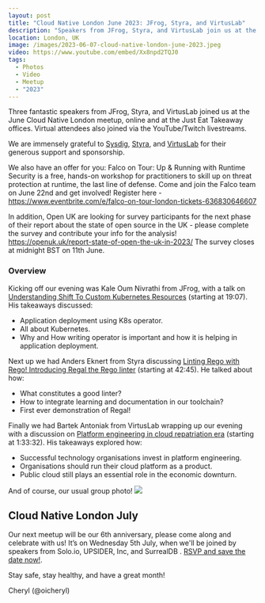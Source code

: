 ```yaml
---
layout: post
title: "Cloud Native London June 2023: JFrog, Styra, and VirtusLab"
description: "Speakers from JFrog, Styra, and VirtusLab join us at the Cloud Native London meetup June 2023, hosted by Cheryl Hung, Senior Director, Ecosystem at Arm"
location: London, UK
image: /images/2023-06-07-cloud-native-london-june-2023.jpeg
video: https://www.youtube.com/embed/Xx8npd2TQJ0
tags:
  - Photos
  - Video
  - Meetup
  - "2023"
---
```


Three fantastic speakers from JFrog, Styra, and VirtusLab joined us at the June Cloud Native London meetup, online and at the Just Eat Takeaway offices. Virtual attendees also joined via the YouTube/Twitch livestreams. 

We are immensely grateful to [Sysdig](https://sysdig.com/), [Styra](https://www.styra.com/), and [VirtusLab](https://virtuslab.com/) for their generous support and sponsorship.

We also have an offer for you:
Falco on Tour: Up & Running with Runtime Security is a free, hands-on workshop for practitioners to skill up on threat protection at runtime, the last line of defense. Come and join the Falco team on June 22nd and get involved! Register here - https://www.eventbrite.com/e/falco-on-tour-london-tickets-636830646607

In addition, Open UK are looking for survey participants for the next phase of their report about the state of open source in the UK - please complete the survey and contribute your info for the analysis! https://openuk.uk/report-state-of-open-the-uk-in-2023/ The survey closes at midnight BST on 11th June. 

### Overview

Kicking off our evening was Kale Oum Nivrathi from JFrog, with a talk on [Understanding Shift To Custom Kubernetes Resources](https://www.youtube.com/live/Xx8npd2TQJ0?feature=share&t=1147) (starting at 19:07). His takeaways discussed:

* Application deployment using K8s operator.
* All about Kubernetes.
* Why and How writing operator is important and how it is helping in application deployment.

Next up we had Anders Eknert from Styra discussing [Linting Rego with Rego! Introducing Regal the Rego linter](https://www.youtube.com/live/Xx8npd2TQJ0?feature=share&t=2565) (starting at 42:45). He talked about how: 

* What constitutes a good linter?
* How to integrate learning and documentation in our toolchain?
* First ever demonstration of Regal!

Finally we had Bartek Antoniak from VirtusLab wrapping up our evening with a discussion on [Platform engineering in cloud repatriation era](https://www.youtube.com/live/Xx8npd2TQJ0?feature=share&t=5612) (starting at 1:33:32). His takeaways explored how:

* Successful technology organisations invest in platform engineering.
* Organisations should run their cloud platform as a product.
* Public cloud still plays an essential role in the economic downturn.

And of course, our usual group photo!
![](/images/2023-06-07-cloud-native-london-june-2023.jpeg)

## Cloud Native London July

Our next meetup will be our 6th anniversary, please come along and celebrate with us! It’s on Wednesday 5th July, when we'll be joined by speakers from Solo.io, UPSIDER, Inc, and SurrealDB . [RSVP and save the date now!](https://www.meetup.com/cloud-native-london/events/292727679/). 

Stay safe, stay healthy, and have a great month!

Cheryl (@oicheryl) 
